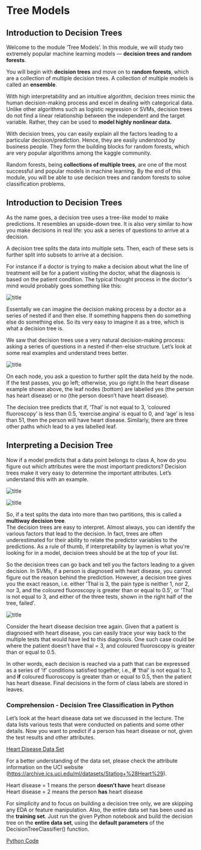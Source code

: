 # Tree Models

## Introduction to Decision Trees
Welcome to the module ‘Tree Models’. In this module, we will study two extremely popular machine learning models —  **decision trees and random forests**. 

You will begin with **decision trees** and move on to **random forests**, which are a collection of multiple decision trees. A collection of multiple models is called an **ensemble**.

With high interpretability and an intuitive algorithm, decision trees mimic the human decision-making process and excel in dealing with categorical data. Unlike other algorithms such as logistic regression or SVMs, decision trees do not find a linear relationship between the independent and the target variable. Rather, they can be used to **model highly nonlinear data.**

With decision trees, you can easily explain all the factors leading to a particular decision/prediction. Hence, they are easily understood by business people. They form the building blocks for random forests, which are very popular algorithms among the kaggle community.

Random forests, being **collections of multiple trees**, are one of the most successful and popular models in machine learning. By the end of this module, you will be able to use decision trees and random forests to solve classification problems.

## Introduction to Decision Trees
As the name goes, a decision tree uses a tree-like model to make predictions. It resembles an upside-down tree. It is also very similar to how you make decisions in real life: you ask a series of questions to arrive at a decision.

A decision tree splits the data into multiple sets. Then, each of these sets is further split into subsets to arrive at a decision.

For instance if a doctor is trying to make a decision about what the line of treatment will be for a patient visiting the doctor, what the diagnosis is based on the patient condition. The typical thought process in the doctor's mind would probably goes something like this:

![title](img/desicion-tree.JPG)

Essentally we can imagine the decision making process by a doctor as a series of nested if and then else. If something happens then do something else do something else. So its very easy to imagine it as a tree, which is what a decision tree is.

We saw that decision trees use a very natural decision-making process: asking a series of questions in a nested if-then-else structure. Let’s look at some real examples and understand trees better.

![title](img/heart-disease.png)

On each node, you ask a question to further split the data held by the node. If the test passes, you go left; otherwise, you go right.In the heart disease example shown above, the leaf nodes (bottom) are labelled yes (the person has heart disease) or no (the person doesn’t have heart disease).

The decision tree predicts that if, ‘Thal’ is not equal to 3, ‘coloured fluoroscopy’ is less than 0.5, ‘exercise.angina’ is equal to 0, and ‘age’ is less than 51, then the person will have heart disease. Similarly, there are three other paths which lead to a yes labelled leaf.

## Interpreting a Decision Tree
Now if a model predicts that a data point belongs to class A, how do you figure out which attributes were the most important predictors? Decision trees make it very easy to determine the important attributes. Let’s understand this with an example.

![title](img/binary-desicion-tree.JPG)

![title](img/multiway-decision.JPG)

So, if a test splits the data into more than two partitions, this is called a **multiway decision tree**. <br/>
The decision trees are easy to interpret. Almost always, you can identify the various factors that lead to the decision. In fact, trees are often underestimated for their ability to relate the predictor variables to the predictions. As a rule of thumb, if interpretability by laymen is what you're looking for in a model, decision trees should be at the top of your list.

So the decision trees can go back and tell you the factors leading to a given decision. In SVMs, if a person is diagnosed with heart disease, you cannot figure out the reason behind the prediction. However, a decision tree gives you the exact reason, i.e. either 'Thal is 3, the pain type is neither 1, nor 2, nor 3, and the coloured fluoroscopy is greater than or equal to 0.5', or 'Thal is not equal to 3, and either of the three tests, shown in the right half of the tree, failed'.

![title](img/heart-disease.png)

Consider the heart disease decision tree again. Given that a patient is diagnosed with heart disease, you can easily trace your way back to the multiple tests that would have led to this diagnosis. One such case could be where the patient doesn’t have thal = 3, and coloured fluoroscopy is greater than or equal to 0.5.

In other words, each decision is reached via a path that can be expressed as a series of ‘if’ conditions satisfied together, i.e., **if** ‘thal’ is not equal to 3, and **if** coloured fluoroscopy is greater than or equal to 0.5, then the patient has heart disease. Final decisions in the form of class labels are stored in leaves.

### Comprehension - Decision Tree Classification in Python
Let’s look at the heart disease data set we discussed in the lecture. The data lists various tests that were conducted on patients and some other details. Now you want to predict if a person has heart disease or not, given the test results and other attributes.

[Heart Disease Data Set](dataset/heart.csv)

For a better understanding of the data set, please check the attribute information on the UCI website (https://archive.ics.uci.edu/ml/datasets/Statlog+%28Heart%29).

Heart disease = 1 means the person **doesn’t have** heart disease <br/>
Heart disease = 2 means the person **has** heart disease

For simplicity and to focus on building a decision tree only, we are skipping any EDA or feature manipulation. Also, the entire data set has been used as the **training set**. Just run the given Python notebook and build the decision tree on the **entire data set**, using the **default parameters** of the  DecisionTreeClassifier() function.

[Python Code](dataset/Decision+Tree---Heart+Disease.ipynb)